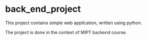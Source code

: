 # back_end_project

This project contains simple web application, written using python.

The project is done in the context of MIPT backend course.
